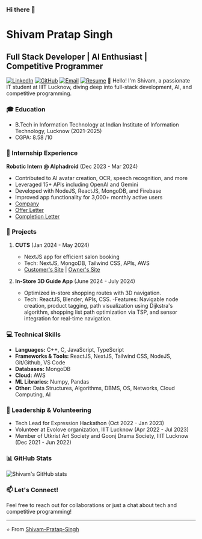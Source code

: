 ### Hi there 👋

# Shivam Pratap Singh
## Full Stack Developer | AI Enthusiast | Competitive Programmer
[![LinkedIn](https://img.shields.io/badge/-Shivam_Pratap_Singh-0077B5?style=flat&logo=Linkedin&logoColor=white)](https://www.linkedin.com/in/shivam-pratap-singh-200361229/)
[![GitHub](https://img.shields.io/badge/-Shivam_Pratap_Singh-181717?style=flat&logo=github)](https://github.com/shivam7242)
[![Email](https://img.shields.io/badge/-shivamptsingh321@gmail.com-D14836?style=flat&logo=gmail&logoColor=white)](mailto:shivamptsingh321@gmail.com)
[![Resume](https://img.shields.io/badge/-Resume-00A98F?style=flat&logo=readme&logoColor=white)](https://drive.google.com/file/d/1OQ_waLxoO0LfpZHDwtYrycFhV3S3u5fJ/view)
👋 Hello! I'm Shivam, a passionate IT student at IIIT Lucknow, diving deep into full-stack development, AI, and competitive programming.

### 🎓 Education
- B.Tech in Information Technology at Indian Institute of Information Technology, Lucknow (2021-2025)
- CGPA: 8.58 /10

### 💼 Internship Experience
**Robotic Intern @ Alphadroid** (Dec 2023 - Mar 2024)
- Contributed to AI avatar creation, OCR, speech recognition, and more
- Leveraged 15+ APIs including OpenAI and Gemini
- Developed with NodeJS, ReactJS, MongoDB, and Firebase
- Improved app functionality for 3,000+ monthly active users
- [Company](https://www.linkedin.com/company/alphadroid/posts/?feedView=all)
- [Offer Letter](https://drive.google.com/file/d/1xb7mOVSFB0QCjYcXHr_LcB86MVzDOtCk/view)
- [Completion Letter](https://drive.google.com/file/d/1EXsSubARowis5cXnm9hXkLtEizlu62UL/view)

### 🚀 Projects
1. **CUTS** (Jan 2024 - May 2024)
   - NextJS app for efficient salon booking
   - Tech: NextJS, MongoDB, Tailwind CSS, APIs, AWS
   - [Customer's Site](https://cuts-nine.vercel.app/) | [Owner's Site](https://cuts-salon.vercel.app/)

2. **In-Store 3D Guide App** (June 2024 - July 2024)
   - Optimized in-store shopping routes with 3D navigation.
   - Tech: ReactJS, Blender, APIs, CSS.
   -Features: Navigable node creation, product tagging, path visualization using Dijkstra's algorithm,
    shopping list path optimization via TSP, and sensor 
    integration for real-time navigation.

### 💻 Technical Skills
- **Languages:** C++, C, JavaScript, TypeScript
- **Frameworks & Tools:** ReactJS, NextJS, Tailwind CSS, NodeJS, Git/Github, VS Code
- **Databases:** MongoDB
- **Cloud:** AWS
- **ML Libraries:** Numpy, Pandas
- **Other:** Data Structures, Algorithms, DBMS, OS, Networks, Cloud Computing, AI

### 🌟 Leadership & Volunteering
- Tech Lead for Expression Hackathon (Oct 2022 - Jan 2023)
- Volunteer at Evolove organization, IIIT Lucknow (Apr 2022 - Jul 2023)
- Member of Utkrist Art Society and Goonj Drama Society, IIIT Lucknow (Dec 2021 - Jun 2022)

### 📊 GitHub Stats
![Shivam's GitHub stats](https://github-readme-stats.vercel.app/api?username=Shivam-Pratap-Singh&show_icons=true&theme=radical)

### 📫 Let's Connect!
Feel free to reach out for collaborations or just a chat about tech and competitive programming!

---
⭐️ From [Shivam-Pratap-Singh](https://www.linkedin.com/in/shivam-pratap-singh-200361229/)
